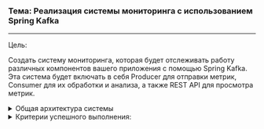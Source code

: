 ### Тема: Реализация системы мониторинга с использованием Spring Kafka

---
Цель:

Создать систему мониторинга, которая будет отслеживать работу различных компонентов вашего приложения с помощью Spring
Kafka.
Эта система будет включать в себя Producer для отправки метрик, Consumer для их обработки и анализа,
а также REST API для просмотра метрик.


<details>
<summary> Общая архитектура системы </summary>

Создать микросервис "Metrics Producer", который будет отслеживать и собирать метрики работы приложения и отправлять их в
Kafka топик "metrics-topic".
Реализовать следующие API для взаимодействия с микросервисом:
POST /metrics: Отправка метрик работы приложения в формате JSON.
Метрики могут включать информацию о производительности, использовании ресурсов, ошибках и т. д.
Дополнительно: Обязательным является реализация механизма аутентификации пользователей при отправке метрик.
Consumer Service:

Создать микросервис "Metrics Consumer", который будет принимать метрики из Kafka топика "metrics-topic"
и анализировать их для выявления проблем и трендов.
Реализовать обработку метрик и вывод статистики в логи или базу данных для последующего анализа.
Дополнительно: Обязательно реализовать механизм агрегации метрик для формирования сводной статистики.
REST API:

Реализовать REST API в микросервисе "Metrics Consumer" для просмотра метрик.
GET /metrics: Получение списка всех метрик.
GET /metrics/{id}: Получение конкретной метрики по ее идентификатору.
Дополнительно: Реализовать возможность фильтрации метрик по времени, типу и другим параметрам.
Дедлайн: Укажите дедлайн.
</details>

<details>
<summary>Критерии успешного выполнения:</summary>

Микросервисы должны успешно обмениваться данными через Kafka и обеспечивать сбор и анализ метрик работы приложения.
API должно быть хорошо спроектировано, документировано и соответствовать принципам RESTful.
Система должна быть масштабируемой, надежной и обладать высокой производительностью.
Должна быть предоставлена документация, объясняющая архитектуру системы, конфигурацию Kafka, а также инструкции по
запуску и использованию системы.
</details>